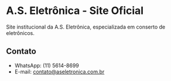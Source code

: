 # A.S. Eletrônica - Site Oficial

Site institucional da A.S. Eletrônica, especializada em conserto de eletrônicos.

## Contato
- WhatsApp: (11) 5614-8699
- E-mail: contato@aseletronica.com.br
